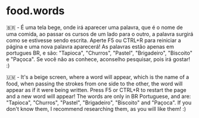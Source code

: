 # food.words

🇧🇷 - É uma tela bege, onde irá aparecer uma palavra, que é o nome de uma comida, ao passar os cursos de um lado para o outro, a palavra surgirá como se estivesse sendo escrita. Aperte F5 ou CTRL+R para reiniciar a página e uma nova palavra aparecerá! As palavras estão apenas em portugues BR, e são: "Tapioca", "Churros", "Pastel", "Brigadeiro", "Biscoito" e "Paçoca". Se você não as conhece, aconselho pesquisar, pois irá gostar! :)

🇺🇲 - It's a beige screen, where a word will appear, which is the name of a food, when passing the strokes from one side to the other, the word will appear as if it were being written. Press F5 or CTRL+R to restart the page and a new word will appear! The words are only in BR Portuguese, and are: "Tapioca", "Churros", "Pastel", "Brigadeiro", "Biscoito" and "Paçoca". If you don't know them, I recommend researching them, as you will like them! :)
